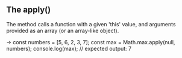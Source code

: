 ## The apply() 

The method calls a function with a given 'this' value, 
and arguments provided as an array (or an array-like object).

->  const numbers = [5, 6, 2, 3, 7];
    const max = Math.max.apply(null, numbers);
    console.log(max);
    // expected output: 7


